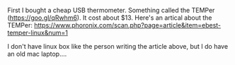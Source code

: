 First I bought a cheap USB thermometer. Something called the TEMPer (https://goo.gl/qRwhm6).  It cost about $13.  Here's an artical about the TEMPer: https://www.phoronix.com/scan.php?page=article&item=ebest-temper-linux&num=1

I don't have linux box like the person writing the article above, but I do have an old mac laptop....
